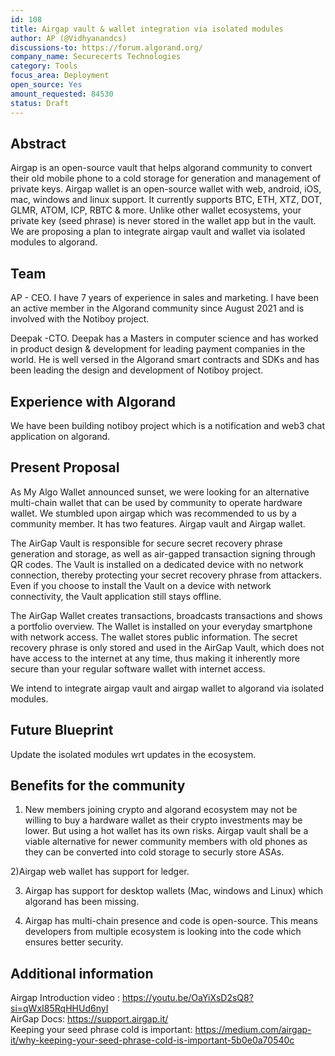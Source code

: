 ```yaml
---
id: 108
title: Airgap vault & wallet integration via isolated modules
author: AP (@Vidhyanandcs)
discussions-to: https://forum.algorand.org/
company_name: Securecerts Technologies
category: Tools
focus_area: Deployment
open_source: Yes
amount_requested: 84530
status: Draft
---
```


## Abstract

Airgap is an open-source vault that helps algorand community  to convert their old mobile phone to a cold storage for generation and management of private keys. Airgap wallet is an open-source wallet with web, android, iOS, mac, windows and linux support. It currently supports BTC, ETH, XTZ, DOT, GLMR, ATOM, ICP, RBTC & more. Unlike other wallet ecosystems, your private key (seed phrase) is never stored in the wallet app but in the vault. We are proposing a plan to integrate airgap vault and wallet via isolated modules to algorand.

## Team

AP - CEO. I have 7 years of experience in sales and marketing. I have been an active member in the Algorand community since August 2021 and is involved with the Notiboy project.

Deepak -CTO. Deepak has a Masters in computer science and has worked in product design & development for leading payment companies in the world. He is well versed in the Algorand smart contracts and SDKs and has been leading the design and development of Notiboy project.

## Experience with Algorand

We have been building notiboy project which is a notification and web3 chat application on algorand.

## Present Proposal

As My Algo Wallet announced sunset, we were looking for an alternative multi-chain wallet that can be used by community to operate hardware wallet. We stumbled upon airgap which was recommended to us by a community member. It has two features. Airgap vault and Airgap wallet.

The AirGap Vault is responsible for secure secret recovery phrase generation and storage, as well as air-gapped transaction signing through QR codes. The Vault is installed on a dedicated device with no network connection, thereby protecting your secret recovery phrase from attackers. Even if you choose to install the Vault on a device with network connectivity, the Vault application still stays offline.

The AirGap Wallet creates transactions, broadcasts transactions and shows a portfolio overview. The Wallet is installed on your everyday smartphone with network access. The wallet stores public information. The secret recovery phrase is only stored and used in the AirGap Vault, which does not have access to the internet at any time, thus making it inherently more secure than your regular software wallet with internet access.

We intend to integrate airgap vault and airgap wallet to algorand via isolated modules.

## Future Blueprint

Update the isolated modules wrt updates in the ecosystem.

## Benefits for the community

1) New members joining crypto and algorand ecosystem may not be willing to buy a hardware wallet as their crypto investments may be lower. But using a hot wallet has its own risks. Airgap vault shall be a viable alternative for newer community members with old phones as they can be converted into cold storage to securly store ASAs.

2)Airgap web wallet has support for ledger.

3) Airgap has support for desktop wallets (Mac, windows and Linux) which algorand has been missing.

4) Airgap has multi-chain presence and code is open-source. This means developers from multiple ecosystem is looking into the code which ensures better security.


## Additional information

Airgap Introduction video : https://youtu.be/OaYiXsD2sQ8?si=qWxI85RqHHUd6nyI  <br>
AirGap Docs: https://support.airgap.it/ <br>
Keeping your seed phrase cold is important: https://medium.com/airgap-it/why-keeping-your-seed-phrase-cold-is-important-5b0e0a70540c
